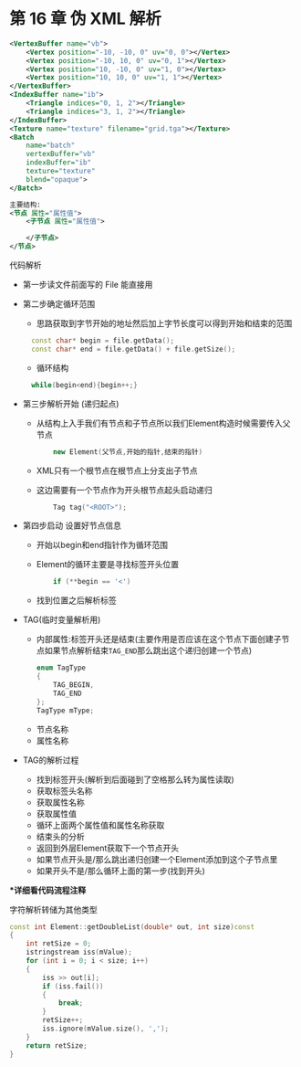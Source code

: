 # 第 16 章 伪 XML 解析

```XML
<VertexBuffer name="vb">
	<Vertex position="-10, -10, 0" uv="0, 0"></Vertex>
	<Vertex position="-10, 10, 0" uv="0, 1"></Vertex>
	<Vertex position="10, -10, 0" uv="1, 0"></Vertex>
	<Vertex position="10, 10, 0" uv="1, 1"></Vertex>
</VertexBuffer>
<IndexBuffer name="ib">
	<Triangle indices="0, 1, 2"></Triangle>
	<Triangle indices="3, 1, 2"></Triangle>
</IndexBuffer>
<Texture name="texture" filename="grid.tga"></Texture>
<Batch
	name="batch"
	vertexBuffer="vb"
	indexBuffer="ib"
	texture="texture"
	blend="opaque">
</Batch>
```

```XML
主要结构:
<节点 属性="属性值">
    <子节点 属性="属性值">

    </子节点>
</节点>
```

代码解析

- 第一步读文件前面写的 File 能直接用
- 第二步确定循环范围
  - 思路获取到字节开始的地址然后加上字节长度可以得到开始和结束的范围
  
  ```C++
    const char* begin = file.getData();
    const char* end = file.getData() + file.getSize();
  ```

  - 循环结构
  
  ```C++
    while(begin<end){begin++;}
  ```
  
- 第三步解析开始 (递归起点)
  - 从结构上入手我们有节点和子节点所以我们Element构造时候需要传入父节点
  
    ```C++
        new Element(父节点,开始的指针,结束的指针)
    ```
  - XML只有一个根节点在根节点上分支出子节点
  - 这边需要有一个节点作为开头根节点起头启动递归
  
    ```C++
        Tag tag("<ROOT>");
    ```

- 第四步启动 设置好节点信息
  - 开始以begin和end指针作为循环范围
  - Element的循环主要是寻找标签开头位置
  
    ```C++
        if (**begin == '<')
    ```
  - 找到位置之后解析标签
- TAG(临时变量解析用)
  - 内部属性:标签开头还是结束(主要作用是否应该在这个节点下面创建子节点如果节点解析结束`TAG_END`那么跳出这个递归创建一个节点)
    ```C++
    enum TagType
	{
		TAG_BEGIN,
		TAG_END
	};
    TagType mType;
    ```
  - 节点名称
  - 属性名称
- TAG的解析过程
  - 找到标签开头(解析到后面碰到了空格那么转为属性读取)
  - 获取标签头名称
  - 获取属性名称
  - 获取属性值
  - 循环上面两个属性值和属性名称获取
  - 结束头的分析
  - 返回到外层Element获取下一个节点开头
  - 如果节点开头是/那么跳出递归创建一个Element添加到这个子节点里
  - 如果开头不是/那么循环上面的第一步(找到开头)

**\*详细看代码流程注释**

字符解析转储为其他类型



```C++
const int Element::getDoubleList(double* out, int size)const
{
	int retSize = 0;
	istringstream iss(mValue);
	for (int i = 0; i < size; i++)
	{
		iss >> out[i];
		if (iss.fail())
		{
			break;
		}
		retSize++;
		iss.ignore(mValue.size(), ',');
	}
	return retSize;
}
```